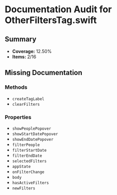 # Documentation Audit for OtherFiltersTag.swift

## Summary

- **Coverage:** 12.50%
- **Items:** 2/16

## Missing Documentation

### Methods
- `createTagLabel`
- `clearFilters`

### Properties
- `showPeoplePopover`
- `showStartDatePopover`
- `showEndDatePopover`
- `filterPeople`
- `filterStartDate`
- `filterEndDate`
- `selectedFilters`
- `appState`
- `onFilterChange`
- `body`
- `hasActiveFilters`
- `newFilters`
